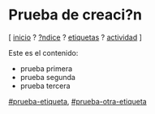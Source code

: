# Prueba de creaci?n
[ [inicio](https://github.com/jucardus/jucardus.github.io/blob/main/index.md) ? [?ndice](https://github.com/jucardus/jucardus.github.io/blob/main/indice.md) ? [etiquetas](https://github.com/jucardus/jucardus.github.io/blob/main/etiquetas.md) ? [actividad](https://github.com/jucardus/jucardus.github.io/blob/main/actividad.md) ]

Este es el contenido:

* prueba primera
* prueba segunda
* prueba tercera

[#prueba-etiqueta](https://github.com/jucardus/jucardus.github.io/blob/main/p/r/prueba-etiqueta.md), [#prueba-otra-etiqueta](https://github.com/jucardus/jucardus.github.io/blob/main/p/r/prueba-otra-etiqueta.md)